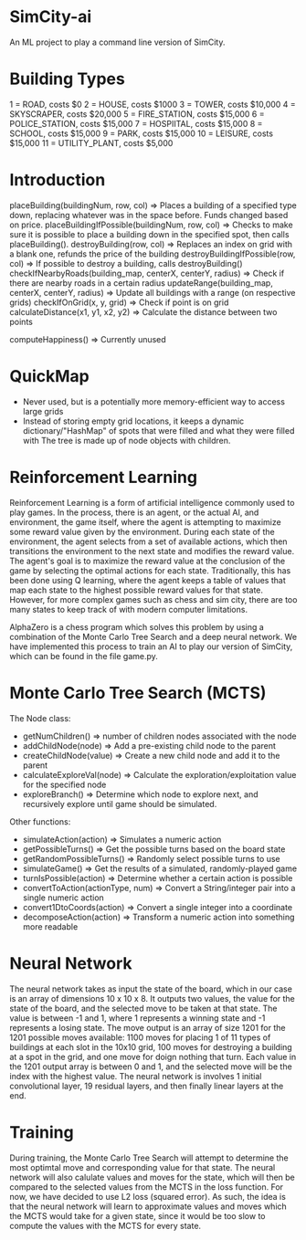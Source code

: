 # SimCity-ai
An ML project to play a command line version of SimCity.

# Building Types
1 = ROAD, costs $0
2 = HOUSE, costs $1000
3 = TOWER, costs $10,000
4 = SKYSCRAPER, costs $20,000
5 = FIRE_STATION, costs $15,000
6 = POLICE_STATION, costs $15,000
7 = HOSPIITAL, costs $15,000
8 = SCHOOL, costs $15,000
9 = PARK, costs $15,000
10 = LEISURE, costs $15,000
11 = UTILITY_PLANT, costs $5,000

# Introduction
placeBuilding(buildingNum, row, col) => Places a building of a specified type down, replacing whatever was in the space before. Funds changed based on price.
placeBuildingIfPossible(buildingNum, row, col) => Checks to make sure it is possible to place a building down in the specified spot, then calls placeBuilding().
destroyBuilding(row, col) => Replaces an index on grid with a blank one, refunds the price of the building
destroyBuildingIfPossible(row, col) => If possible to destroy a building, calls destroyBuilding()
checkIfNearbyRoads(building_map, centerX, centerY, radius) => Check if there are nearby roads in a certain radius
updateRange(building_map, centerX, centerY, radius) => Update all buildings with a range (on respective grids)
checkIfOnGrid(x, y, grid) => Check if point is on grid
calculateDistance(x1, y1, x2, y2) => Calculate the distance between two points

computeHappiness() => Currently unused


# QuickMap
  - Never used, but is a potentially more memory-efficient way to access large grids
  - Instead of storing empty grid locations, it keeps a dynamic dictionary/"HashMap" of spots that were filled and what they were filled with
The tree is made up of node objects with children. 

# Reinforcement Learning
Reinforcement Learning is a form of artificial intelligence commonly used to play games. In the process, there is an agent, or the actual AI, and environment, the game itself, where the agent is attempting to maximize some reward value given by the environment. During each state of the environment, the agent selects from a set of available actions, which then transitions the environment to the next state and modifies the reward value. The agent's goal is to maximize the reward value at the conclusion of the game by selecting the optimal actions for each state. Traditionally, this has been done using Q learning, where the agent keeps a table of values that map each state to the highest possible reward values for that state. However, for more complex games such as chess and sim city, there are too many states to keep track of with modern computer limitations. 

AlphaZero is a chess program which solves this problem by using a combination of the Monte Carlo Tree Search and a deep neural network. We have implemented this process to train an AI to play our version of SimCity, which can be found in the file game.py.

# Monte Carlo Tree Search (MCTS)
The Node class:
  - getNumChildren() => number of children nodes associated with the node
  - addChildNode(node) => Add a pre-existing child node to the parent
  - createChildNode(value) => Create a new child node and add it to the parent
  - calculateExploreVal(node) => Calculate the exploration/exploitation value for the specified node
  - exploreBranch() => Determine which node to explore next, and recursively explore until game should be simulated.

Other functions:
  - simulateAction(action) => Simulates a numeric action
  - getPossibleTurns() => Get the possible turns based on the board state
  - getRandomPossibleTurns() => Randomly select possible turns to use
  - simulateGame() => Get the results of a simulated, randomly-played game
  - turnIsPossible(action) => Determine whether a certain action is possible
  - convertToAction(actionType, num) => Convert a String/integer pair into a single numeric action
  - convert1DtoCoords(action) => Convert a single integer into a coordinate
  - decomposeAction(action) => Transform a numeric action into something more readable
  

# Neural Network
The neural network takes as input the state of the board, which in our case is an array of dimensions 10 x 10 x 8. It outputs two values, the value for the state of the board, and the selected move to be taken at that state. The value is between -1 and 1, where 1 represents a winning state and -1 represents a losing state. The move output is an array of size 1201 for the 1201 possible moves available: 1100 moves for placing 1 of 11 types of buildings at each slot in the 10x10 grid, 100 moves for destroying a building at a spot in the grid, and one move for doign nothing that turn. Each value in the 1201 output array is between 0 and 1, and the selected move will be the index with the highest value. The neural network is involves 1 initial convolutional layer, 19 residual layers, and then finally linear layers at the end.

# Training
During training, the Monte Carlo Tree Search will attempt to determine the most optimtal move and corresponding value for that state. The neural network will also calulate values and moves for the state, which will then be compared to the selected values from the MCTS in the loss function. For now, we have decided to use L2 loss (squared error). As such, the idea is that the neural network will learn to approximate values and moves which the MCTS would take for a given state, since it would be too slow to compute the values with the MCTS for every state.
